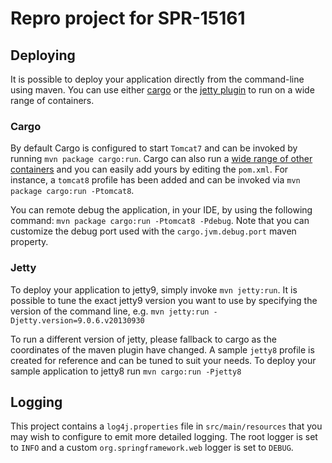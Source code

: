# Repro project for SPR-15161

## Deploying

It is possible to deploy your application directly from the command-line
using maven. You can use either [cargo](http://cargo.codehaus.org/) or
the [jetty plugin](http://www.eclipse.org/jetty/documentation/current/jetty-maven-plugin.html)
to run on a wide range of containers.

### Cargo

By default Cargo is configured to start `Tomcat7` and can be invoked by
running `mvn package cargo:run`. Cargo can also run a [wide range of other
containers](http://cargo.codehaus.org/Containers) and you can easily add
yours by editing the `pom.xml`. For instance, a `tomcat8` profile
has been added and can be invoked via `mvn package cargo:run -Ptomcat8`.

You can remote debug the application, in your IDE, by using the following command:
 `mvn package cargo:run -Ptomcat8 -Pdebug`. Note that you can customize the debug
 port used with the `cargo.jvm.debug.port` maven property.

### Jetty

To deploy your application to jetty9, simply invoke `mvn jetty:run`. It
is possible to tune the exact jetty9 version you want to use by specifying
the version of the command line, e.g. `mvn jetty:run -Djetty.version=9.0.6.v20130930`

To run a different version of jetty, please fallback to cargo as the
coordinates of the maven plugin have changed. A sample `jetty8` profile is
created for reference and can be tuned to suit your needs. To deploy your
sample application to jetty8 run `mvn cargo:run -Pjetty8`

## Logging

This project contains a `log4j.properties` file in `src/main/resources` that you
may wish to configure to emit more detailed logging.  The root logger is set to
`INFO` and a custom `org.springframework.web` logger is set to `DEBUG`.
